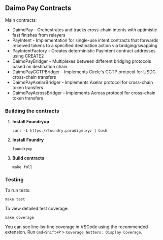 ## Daimo Pay Contracts

Main contracts:

- DaimoPay - Orchestrates and tracks cross-chain intents with optimistic
  fast finishes from relayers
- PayIntent - Implementation for single-use intent contracts that forwards
  received tokens to a specified destination action via bridging/swapping
- PayIntentFactory - Creates deterministic PayIntent contract addresses using CREATE2
- DaimoPayBridger - Multiplexes between different bridging protocols based on
  destination chain
- DaimoPayCCTPBridger - Implements Circle's CCTP protocol for USDC cross-chain
  transfers
- DaimoPayAxelarBridger - Implements Axelar protocol for cross-chain token
  transfers
- DaimoPayAcrossBridger - Implements Across protocol for cross-chain token
  transfers

### Building the contracts

1. **Install Foundryup**

    ```
    curl -L https://foundry.paradigm.xyz | bash
    ```

2. **Install Foundry**

    ```
    foundryup
    ```

3. **Build contracts**

    ```
    make full
    ```

### Testing

To run tests:

```
make test
```

To view detailed test coverage:

```
make coverage
```

You can see line-by-line coverage in VSCode using the recommended extension. Run
`Cmd+Shift+P` > `Coverage Gutters: Display Coverage`.
